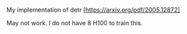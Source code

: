 My implementation of detr [https://arxiv.org/pdf/2005.12872]

May not work. I do not have 8 H100 to train this.
